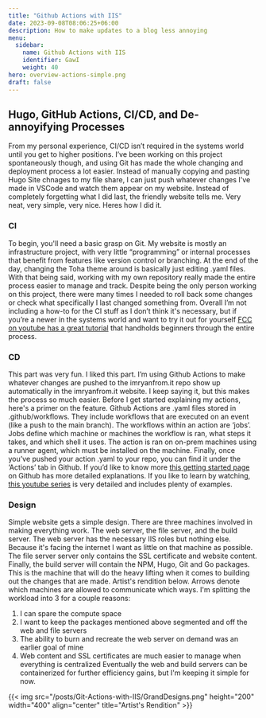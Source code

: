 ```yaml
---
title: "Github Actions with IIS"
date: 2023-09-08T08:06:25+06:00
description: How to make updates to a blog less annoying
menu:
  sidebar:
    name: Github Actions with IIS
    identifier: GawI
    weight: 40
hero: overview-actions-simple.png
draft: false
---
```

## Hugo, GitHub Actions, CI/CD, and De-annoyifying Processes
From my personal experience, CI/CD isn’t required in the systems world until you get to higher positions. I’ve been working on this project spontaneously though, and using Git has made the whole changing and deployment process a lot easier. Instead of manually copying and pasting Hugo Site chnages to my file share, I can just push whatever changes I've made in VSCode and watch them appear on my website. Instead of completely forgetting what I did last, the friendly website tells me. Very neat, very simple, very nice. Heres how I did it.  

### CI
To begin, you'll need a basic grasp on Git. My website is mostly an infrastructure project, with very little “programming” or internal processes that benefit from features like version control or branching. At the end of the day, changing the Toha theme around is basically just editing .yaml files. With that being said, working with my own repository really made the entire process easier to manage and track. Despite being the only person working on this project, there were many times I needed to roll back some changes or check what specifically I last changed something from. Overall I’m not including a how-to for the CI stuff as I don’t think it's necessary, but if you’re a newer in the systems world and want to try it out for yourself [FCC on youtube has a great tutorial](https://www.youtube.com/watch?v=RGOj5yH7evk) that handholds beginners through the entire process. 

### CD 
This part was very fun. I liked this part. I’m using Github Actions to make whatever changes are pushed to the imryanfrom.it repo show up automatically in the imryanfrom.it website. I keep saying it, but this makes the process so much easier. Before I get started explaining my actions, here's a primer on the feature. Github Actions are .yaml files stored in .github/workflows. They include workflows that are executed on an event (like a push to the main branch). The workflows within an action are ‘jobs’. Jobs define which machine or machines the workflow is ran, what steps it takes, and which shell it uses. The action is ran on on-prem machines using a runner agent, which must be installed on the machine. Finally, once you’ve pushed your action .yaml to your repo, you can find it under the ‘Actions’ tab in Github. If you’d like to know more [this getting started page](https://docs.github.com/en/actions/learn-github-actions/understanding-github-actions) on Github has more detailed explanations. If you like to learn by watching, [this youtube series](https://www.youtube.com/playlist?list=PLArH6NjfKsUhvGHrpag7SuPumMzQRhUKY) is very detailed and includes plenty of examples. 

### Design
Simple website gets a simple design. There are three machines involved in making everything work. The web server, the file server, and the build server. The web server has the necessary IIS roles but nothing else. Because it's facing the internet I want as little on that machine as possible. The file server server only contains the SSL certificate and website content. Finally, the build server will contain the NPM, Hugo, Git and Go packages. This is the machine that will do the heavy lifting when it comes to building out the changes that are made. Artist's rendition below. Arrows denote which machines are allowed to communicate which ways. I'm splitting the workload into 3 for a couple reasons:
1. I can spare the compute space
2. I want to keep the packages mentioned above segmented and off the web and file servers
3. The ability to burn and recreate the web server on demand was an earlier goal of mine
4. Web content and SSL certificates are much easier to manage when everything is centralized
Eventually the web and build servers can be containerized for further efficiency gains, but I'm keeping it simple for now. 

{{< img src="/posts/Git-Actions-with-IIS/GrandDesigns.png" height="200" width="400" align="center" title="Artist's Rendition" >}}
